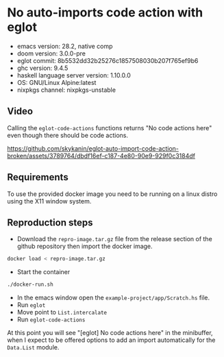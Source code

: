# No auto-imports code action with eglot

- emacs version: 28.2, native comp
- doom version: 3.0.0-pre
- eglot commit: 8b5532dd32b25276c1857508030b207f765ef9b6
- ghc version: 9.4.5
- haskell language server version: 1.10.0.0
- OS: GNU/Linux Alpine:latest
- nixpkgs channel: nixpkgs-unstable

## Video
Calling the `eglot-code-actions` functions returns "No code actions here" even though there should be code actions.

https://github.com/skykanin/eglot-auto-import-code-action-broken/assets/3789764/dbdf16ef-c187-4e80-90e9-929f0c3184df

## Requirements

To use the provided docker image you need to be running on
a linux distro using the X11 window system.

## Reproduction steps

- Download the `repro-image.tar.gz` file from the release section of the github repository then import the docker image.

```sh
docker load < repro-image.tar.gz
```

- Start the container

```sh
./docker-run.sh
```

- In the emacs window open the `example-project/app/Scratch.hs` file.
- Run `eglot`
- Move point to `List.intercalate`
- Run `eglot-code-actions`

At this point you will see "[eglot] No code actions here" in the minibuffer, when I expect to be offered options to add an import automatically for the `Data.List` module.
